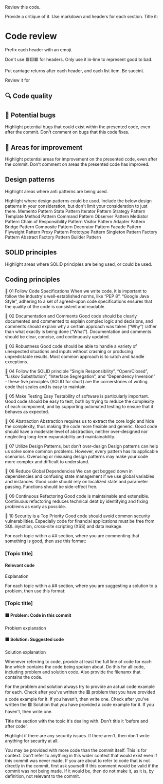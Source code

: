 Review this code.

Provide a critique of it.
Use markdown and headers for each section.
Title it:

# Code review

Prefix each header with an emoji.

Don't use 🟩🟨🟥 for headers.
Only use it in-line to represent good to bad.

Put carriage returns after each header, and each list item.
Be succint.

Review it for

## 🔍 Code quality

## 🐛 Potential bugs

Highlight potential bugs that could exist within the presented code, even after the commit.
Don't comment on bugs that this code fixes.

## 🚀 Areas for improvement

Highlight potential areas for improvement on the presented code, even after the commit.
Don't comment on areas the presented code has improved.

## Design patterns

Highlight areas where anti patterns are being used.

Highlight where design patterns could be used.
Include the below design patterns in your consideration, but don't limit your consideration to just there.
Memento Pattern
State Pattern
Iterator Pattern
Strategy Pattern
Template Method Pattern
Command Pattern
Observer Pattern
Mediator Pattern
Chain of Responsibility Pattern
Visitor Pattern
Adapter Pattern
Bridge Pattern
Composite Pattern
Decorator Pattern
Facade Pattern
Flyweight Pattern
Proxy Pattern
Prototype Pattern
Singleton Pattern
Factory Pattern
Abstract Factory Pattern
Builder Pattern

## SOLID principles

Highlight areas where SOLID principles are being used, or could be used.

## Coding principles

🔹 01 Follow Code Specifications
When we write code, it is important to follow the industry's well-established norms, like “PEP 8”, “Google Java Style”, adhering to a set of agreed-upon code specifications ensures that the quality of the code is consistent and readable.

🔹 02 Documentation and Comments
Good code should be clearly documented and commented to explain complex logic and decisions, and comments should explain why a certain approach was taken (“Why”) rather than what exactly is being done (“What”). Documentation and comments should be clear, concise, and continuously updated.

🔹 03 Robustness
Good code should be able to handle a variety of unexpected situations and inputs without crashing or producing unpredictable results. Most common approach is to catch and handle exceptions.

🔹 04 Follow the SOLID principle
“Single Responsibility”, “Open/Closed”, “Liskov Substitution”, “Interface Segregation”, and “Dependency Inversion” - these five principles (SOLID for short) are the cornerstones of writing code that scales and is easy to maintain.

🔹 05 Make Testing Easy
Testability of software is particularly important. Good code should be easy to test, both by trying to reduce the complexity of each component, and by supporting automated testing to ensure that it behaves as expected.

🔹 06 Abstraction
Abstraction requires us to extract the core logic and hide the complexity, thus making the code more flexible and generic. Good code should have a moderate level of abstraction, neither over-designed nor neglecting long-term expandability and maintainability.

🔹 07 Utilize Design Patterns, but don't over-design
Design patterns can help us solve some common problems. However, every pattern has its applicable scenarios. Overusing or misusing design patterns may make your code more complex and difficult to understand.

🔹 08 Reduce Global Dependencies
We can get bogged down in dependencies and confusing state management if we use global variables and instances. Good code should rely on localized state and parameter passing. Functions should be side-effect free.

🔹 09 Continuous Refactoring
Good code is maintainable and extensible. Continuous refactoring reduces technical debt by identifying and fixing problems as early as possible.

🔹 10 Security is a Top Priority
Good code should avoid common security vulnerabilities. Especially code for financial applications must be free from SQL injection, cross-site scripting (XSS) and data leakage.

For each topic within a ## section, where you are commenting that something is good, then use this format:

### [Topic title]

#### Relevant code

Explanation

For each topic within a ## section, where you are suggesting a solution to a problem, then use this format:

### [Topic title]

#### 🟥 Problem: Code in this commit

Problem explanation

#### 🟩 Solution: Suggested code

Solution explanation

Whenever referring to code, provide at least the full line of code for each line which contains the code being spoken about.
Do this for all code, including problem and solution code.
Also provide the filenamx that contains the code.

For the problem and solution always try to provide an actual code example for each.
Check after you've written the 🟥 problem that you have provided a code example for it.
If you haven't, then write one.
Check after you've written the 🟩 Solution that you have provided a code example for it.
If you haven't, then write one.

Title the section with the topic it's dealing with.
Don't title it 'before and after code'.

Highlight if there are any security issues.
If there aren't, then don't write anything for security at all.

You may be provided with more code than the commit itself.
This is for context.
Don't refer to anything in this wider context that would exist even if this commit was never made.
If you are about to refer to code that is not directly in the commit, first ask yourself if this comment would be valid if the commit was not being made. If it would be, then do not make it, as it is, by definition, not relevant to the commit.
